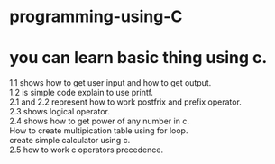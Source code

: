 # programming-using-C
# you can learn basic thing using c.<br>
1.1 shows how to get user input and how to get output.<br>
1.2 is simple code explain to use printf.<br>
2.1 and 2.2 represent how to work postfrix and prefix operator.<br>
2.3 shows logical operator.<br>
2.4 shows how to get power of any number in c.<br>
How to create multipication table using for loop.<br>
create simple calculator using c.<br>
2.5 how to work c operators precedence.<br>
